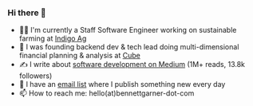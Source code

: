 ### Hi there 👋
- 🧑‍🌾 I'm currently a Staff Software Engineer working on sustainable farming at [Indigo Ag](https://www.indigoag.com/)
- 🔭 I was founding backend dev & tech lead doing multi-dimensional financial planning & analysis at [Cube](https://www.cubesoftware.com/)
- ✍️ I write about [software development on Medium](https://bennettgarner.medium.com/) (1M+ reads, 13.8k followers)
- 📧 I have an [email list](https://bennettgarner.ck.page/) where I publish something new every day
- 📫 How to reach me: hello(at)bennettgarner-dot-com
